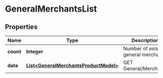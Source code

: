 
# GeneralMerchantsList

## Properties
Name | Type | Description | Notes
------------ | ------------- | ------------- | -------------
**count** | **Integer** | Number of existing general merchants | 
**data** | [**List&lt;GeneralMerchantsProductModel&gt;**](GeneralMerchantsProductModel.md) | GET General/Merchants | 



